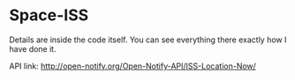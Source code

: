 # Space-ISS






Details are inside the code itself. You can see everything there exactly how I have done it.

API link: http://open-notify.org/Open-Notify-API/ISS-Location-Now/
